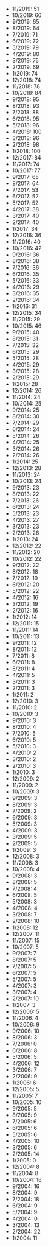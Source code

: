 *  11/2019: 51
*  10/2019: 66
*  9/2019: 65
*  8/2019: 64
*  7/2019: 71
*  6/2019: 72
*  5/2019: 79
*  4/2019: 80
*  3/2019: 75
*  2/2019: 69
*  1/2019: 74
*  12/2018: 74
*  11/2018: 78
*  10/2018: 84
*  9/2018: 95
*  8/2018: 93
*  7/2018: 88
*  6/2018: 95
*  5/2018: 96
*  4/2018: 100
*  3/2018: 96
*  2/2018: 98
*  1/2018: 100
*  12/2017: 84
*  11/2017: 74
*  10/2017: 77
*  9/2017: 65
*  8/2017: 64
*  7/2017: 53
*  6/2017: 52
*  5/2017: 52
*  4/2017: 38
*  3/2017: 40
*  2/2017: 40
*  1/2017: 34
*  12/2016: 36
*  11/2016: 40
*  10/2016: 42
*  9/2016: 36
*  8/2016: 38
*  7/2016: 36
*  6/2016: 35
*  5/2016: 33
*  4/2016: 29
*  3/2016: 35
*  2/2016: 34
*  1/2016: 31
*  12/2015: 34
*  11/2015: 29
*  10/2015: 46
*  9/2015: 40
*  8/2015: 31
*  7/2015: 32
*  6/2015: 29
*  5/2015: 28
*  4/2015: 29
*  3/2015: 28
*  2/2015: 29
*  1/2015: 28
*  12/2014: 26
*  11/2014: 24
*  10/2014: 25
*  9/2014: 25
*  8/2014: 30
*  7/2014: 29
*  6/2014: 24
*  5/2014: 26
*  4/2014: 25
*  3/2014: 26
*  2/2014: 26
*  1/2014: 25
*  12/2013: 28
*  11/2013: 24
*  10/2013: 24
*  9/2013: 23
*  8/2013: 22
*  7/2013: 26
*  6/2013: 24
*  5/2013: 23
*  4/2013: 27
*  3/2013: 23
*  2/2013: 26
*  1/2013: 24
*  12/2012: 22
*  11/2012: 20
*  10/2012: 22
*  9/2012: 22
*  8/2012: 18
*  7/2012: 19
*  6/2012: 20
*  5/2012: 22
*  4/2012: 16
*  3/2012: 19
*  2/2012: 16
*  1/2012: 14
*  12/2011: 15
*  11/2011: 14
*  10/2011: 13
*  9/2011: 12
*  8/2011: 12
*  7/2011: 8
*  6/2011: 8
*  5/2011: 4
*  4/2011: 5
*  3/2011: 3
*  2/2011: 3
*  1/2011: 2
*  12/2010: 3
*  11/2010: 2
*  10/2010: 3
*  9/2010: 3
*  8/2010: 4
*  7/2010: 5
*  6/2010: 5
*  5/2010: 3
*  4/2010: 2
*  3/2010: 2
*  2/2010: 3
*  1/2010: 3
*  12/2009: 2
*  11/2009: 2
*  10/2009: 3
*  9/2009: 3
*  8/2009: 3
*  7/2009: 2
*  6/2009: 3
*  5/2009: 3
*  4/2009: 3
*  3/2009: 5
*  2/2009: 5
*  1/2009: 3
*  12/2008: 3
*  11/2008: 3
*  10/2008: 4
*  9/2008: 3
*  8/2008: 5
*  7/2008: 4
*  6/2008: 5
*  5/2008: 3
*  4/2008: 4
*  3/2008: 7
*  2/2008: 10
*  1/2008: 12
*  12/2007: 11
*  11/2007: 15
*  10/2007: 5
*  9/2007: 7
*  8/2007: 5
*  7/2007: 5
*  6/2007: 5
*  5/2007: 5
*  4/2007: 3
*  3/2007: 4
*  2/2007: 10
*  1/2007: 3
*  12/2006: 5
*  11/2006: 4
*  10/2006: 9
*  9/2006: 10
*  8/2006: 3
*  7/2006: 0
*  6/2006: 8
*  5/2006: 5
*  4/2006: 12
*  3/2006: 7
*  2/2006: 9
*  1/2006: 6
*  12/2005: 5
*  11/2005: 7
*  10/2005: 10
*  9/2005: 5
*  8/2005: 9
*  7/2005: 6
*  6/2005: 6
*  5/2005: 6
*  4/2005: 10
*  3/2005: 6
*  2/2005: 14
*  1/2005: 0
*  12/2004: 8
*  11/2004: 8
*  10/2004: 16
*  9/2004: 16
*  8/2004: 9
*  7/2004: 18
*  6/2004: 9
*  5/2004: 9
*  4/2004: 0
*  3/2004: 13
*  2/2004: 22
*  1/2004: 11